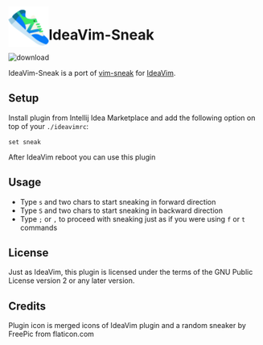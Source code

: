 <img src="src/main/resources/META-INF/pluginIcon.svg" width="80" height="80" alt="icon" align="left"/>

# IdeaVim-Sneak

![download](https://img.shields.io/jetbrains/plugin/d/15348-ideavim-sneak?label=plugin&style=flat-square)

IdeaVim-Sneak is a port of [vim-sneak](https://github.com/justinmk/vim-sneak) for [IdeaVim](https://github.com/JetBrains/ideavim).

## Setup

Install plugin from Intellij Idea Marketplace and add the following option on top of your `./ideavimrc`:

```
set sneak
```

After IdeaVim reboot you can use this plugin

## Usage

- Type `s` and two chars to start sneaking in forward direction
- Type `S` and two chars to start sneaking in backward direction
- Type `;` or `,` to proceed with sneaking just as if you were using `f` or `t` commands

## License

Just as IdeaVim, this plugin is licensed under the terms of the GNU Public License version 2 or any later version.

## Credits

Plugin icon is merged icons of IdeaVim plugin and a random sneaker by FreePic from flaticon.com

